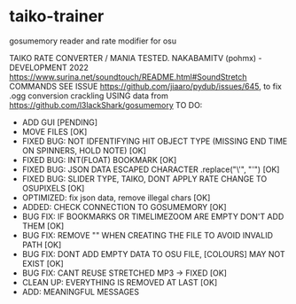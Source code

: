 # taiko-trainer
gosumemory reader and rate modifier for osu

TAIKO RATE CONVERTER / MANIA TESTED.
NAKABAMITV (pohmx) - DEVELOPMENT 2022
https://www.surina.net/soundtouch/README.html#SoundStretch COMMANDS
SEE ISSUE https://github.com/jiaaro/pydub/issues/645, to fix .ogg conversion crackling
USING data from https://github.com/l3lackShark/gosumemory
TO DO: 
- ADD GUI [PENDING]
- MOVE FILES [OK]
- FIXED BUG: NOT IDFENTIFYING HIT OBJECT TYPE (MISSING END TIME ON SPINNERS, HOLD NOTE) [OK]
- FIXED BUG: INT(FLOAT) BOOKMARK [OK]
- FIXED BUG: JSON DATA ESCAPED CHARACTER .replace("\\'", "'") [OK]
- FIXED BUG: SLIDER TYPE, TAIKO, DONT APPLY RATE CHANGE TO OSUPIXELS [OK]
- OPTIMIZED: fix json data, remove illegal chars [OK]
- ADDED: CHECK CONNECTION TO GOSUMEMORY [OK]
- BUG FIX: IF BOOKMARKS OR TIMELIMEZOOM ARE EMPTY DON'T ADD THEM [OK]
- BUG FIX: REMOVE "" WHEN CREATING THE FILE TO AVOID INVALID PATH [OK]
- BUG FIX: DONT ADD EMPTY DATA TO OSU FILE, [COLOURS] MAY NOT EXIST [OK]
- BUG FIX: CANT REUSE STRETCHED MP3 -> FIXED [OK]
- CLEAN UP: EVERYTHING IS REMOVED AT LAST [OK]
- ADD: MEANINGFUL MESSAGES
